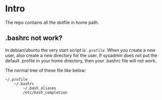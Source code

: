# Intro

The repo contains all the dotfile in home path.


## .bashrc not work?
In debian/ubuntu the very start script is `.profile`. When you
create a new user, also create a new directory for the user. If
sysadmin does not put the default .profile in your home directory,
then your .bashrc file will not work.

The normal tree of these file like below:

    ~/.profile
        ~/.bashrc
            ~/.bash_aliases
            /etc/bash_completion

